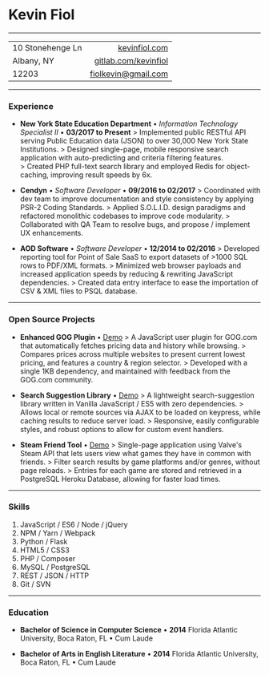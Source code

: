 # Kevin Fiol

---

|                   |                                                         |
|-------------------|--------------------------------------------------------:|
| 10 Stonehenge Ln  | [kevinfiol.com](http://www.kevinfiol.com)               |
| Albany, NY        | [gitlab.com/kevinfiol](http://www.gitlab.com/kevinfiol) |
| 12203             | [fiolkevin@gmail.com](mailto:fiolkevin@gmail.com)       |

---

### Experience

* **New York State Education Department** • *Information Technology Specialist II* • __03/2017 to Present__
    \> Implemented public RESTful API serving Public Education data (JSON) to over 30,000 New York State Institutions.
    \> Designed single-page, mobile responsive search application with auto-predicting and criteria filtering features.  
    \> Created PHP full-text search library and employed Redis for object-caching, improving result speeds by 6x.

* **Cendyn** • *Software Developer* • __09/2016 to 02/2017__
    \> Coordinated with dev team to improve documentation and style consistency by applying PSR-2 Coding Standards.
    \> Applied S.O.L.I.D. design paradigms and refactored monolithic codebases to improve code modularity.
    \> Collaborated with QA Team to resolve bugs, and propose / implement UX enhancements.

* **AOD Software** • *Software Developer* • __12/2014 to 02/2016__
    \> Developed reporting tool for Point of Sale SaaS to export datasets of >1000 SQL rows to PDF/XML formats.
    \> Minimized web browser payloads and increased application speeds by reducing & rewriting JavaScript dependencies. 
    \> Created data entry interface to ease the importation of CSV & XML files to PSQL database.

---

### Open Source Projects

* **Enhanced GOG Plugin** • [Demo](https://gitlab.com/kevinfiol/enhanced-gog)
    \> A JavaScript user plugin for GOG.com that automatically fetches pricing data and history while browsing.
    \> Compares prices across multiple websites to present current lowest pricing, and features a country & region selector.
    \> Developed with a single 1KB dependency, and maintained with feedback from the GOG.com community.

* **Search Suggestion Library** • [Demo](https://kevinfiol.com/otto/)
    \> A lightweight search-suggestion library written in Vanilla JavaScript / ES5 with zero dependencies.
    \> Allows local or remote sources via AJAX to be loaded on keypress, while caching results to reduce server load.
    \> Responsive, easily configurable styles, and robust options to allow for custom event handlers.

* **Steam Friend Tool** • [Demo](https://sfn.herokuapp.com/)
    \> Single-page application using Valve's Steam API that lets users view what games they have in common with friends.
    \> Filter search results by game platforms and/or genres, without page reloads.
    \> Entries for each game are stored and retrieved in a PostgreSQL Heroku Database, allowing for faster load times.

---

### Skills

1. JavaScript / ES6 / Node / jQuery
1. NPM / Yarn / Webpack
1. Python / Flask
1. HTML5 / CSS3
1. PHP / Composer
1. MySQL / PostgreSQL
1. REST / JSON / HTTP
1. Git / SVN

---

### Education

* **Bachelor of Science in Computer Science** • __2014__
    Florida Atlantic University, Boca Raton, FL • Cum Laude

* **Bachelor of Arts in English Literature** • __2014__
    Florida Atlantic University, Boca Raton, FL • Cum Laude